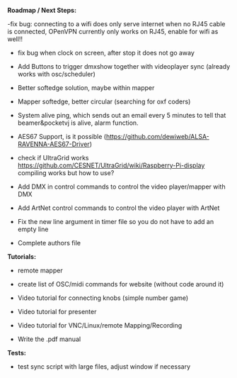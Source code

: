 **Roadmap / Next Steps:** <p/>

-fix bug: connecting to a wifi does only serve internet when no RJ45 cable is connected, OPenVPN currently only works on RJ45, enable for wifi as well!!

- fix bug when clock on screen, after stop it does not go away

- Add Buttons to trigger dmxshow together with videoplayer sync (already works with osc/scheduler)

- Better softedge solution, maybe within mapper
- Mapper softedge, better circular (searching for oxf coders)
- System alive ping, which sends out an email every 5 minutes to tell that beamer&pocketvj is alive, alarm function.
- AES67 Support, is it possible (https://github.com/dewiweb/ALSA-RAVENNA-AES67-Driver)

- check if UltraGrid works https://github.com/CESNET/UltraGrid/wiki/Raspberry-Pi-display compiling works but how to use?

- Add DMX in control commands to control the video player/mapper with DMX
- Add ArtNet control commands to control the video player with ArtNet

- Fix the new line argument in timer file so you do not have to add an empty line

- Complete authors file


**Tutorials:** <p/>

- remote mapper
- create list of OSC/midi commands for website (without code around it)
- Video tutorial for connecting knobs (simple number game)
- Video tutorial for presenter
- Video tutorial for VNC/Linux/remote Mapping/Recording

- Write the .pdf manual


**Tests:** <p/>

- test sync script with large files, adjust window if necessary
